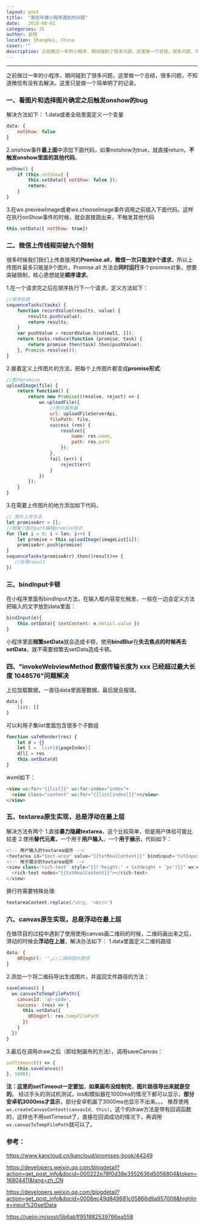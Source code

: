 ```yaml
---
layout: post
title:  "那些年做小程序遇到的问题"
date:   2018-08-01
categories: JS
author: 张翔
location: ShangHai, China
cover: ""
description: 之前做过一年的小程序，期间碰到了很多问题，这里做一个总结，很多问题，不知道微信有没有去解决。这里只是做一个简单明了的记录。
---
```

---
之前做过一年的小程序，期间碰到了很多问题，这里做一个总结，很多问题，不知道微信有没有去解决。这里只是做一个简单明了的记录。
### 一、看图片和选择图片确定之后触发onshow的bug
解决方法如下：
1.data或者全局里面定义一个变量

```javascript
data: {
    notShow: false
}
```

2.onshow事件**最上面**中添加下面代码，如果notshow为true，就直接return，**不触发onshow里面的其他代码**。

```javascript
onShow() {
    if (this.notShow) {
        this.setData({ notShow: false });
        return;
    }
}
```

3.在wx.previewImage或者wx.chooseImage事件调用之前插入下面代码，这样在执行onShow事件的时候，就会直接跳出来，不触发其他代码

```javascript
this.setData({ notShow: true})
```

### 二、微信上传线程突破九个限制
很多时候我们我们上传直接用的**Promise.all**，**微信一次只能发9个请求**，所以上传图片最多只能是9个图片。Promise.all 方法会**同时运行**多个promise对象，想要突破限制，核心思想就是**顺序请求**。

1.在一个请求完之后在顺序执行下一个请求，定义方法如下：

```javascript
//顺序处理
sequenceTasks(tasks) {
    function recordValue(results, value) {
        results.push(value);
        return results;
    }
    var pushValue = recordValue.bind(null, []);
    return tasks.reduce(function (promise, task) {
        return promise.then(task).then(pushValue);
    }, Promise.resolve());
}
```

2.接着定义上传图片的方法，把每个上传图片都变成**promise形式**:

```javascript
//图片promise
uploadImage(file) {
    return function() {
        return new Promise((resolve, reject) => {
            wx.uploadFile({
                //图片服务器
                url: uploadFileServerApi,
                filePath: file,
                success (res) {
                    resolve({
                        name: res.name,
                        path: res.path
                    });
                },
                fail (err) {
                    reject(err)
                }
            })
        });
    }
}
```

3.在需要上传图片的地方添加如下代码，

```javascript
// 图片上传方法
let promiseArr = [];
//把每个图片path编程promise形式
for (let i = 0; i < len; i++) {
    let promise = this.uploadImage(imageList[i]);
    promiseArr.push(promise)
}
sequenceTasks(promiseArr).then((result)=> {
   //处理result
})
```

### 三、bindInput卡顿
在小程序里面有bindInput方法，在输入框内容变化触发，一般在一边会定义方法把输入的文字放到data里面：

```javascript
bindInput(e){
    this.setData({ textContent: e.detail.value })
}
```
小程序里面**频繁setData**就会造成卡顿，使用**bindBlur**在**失去焦点的时候再去setData**，就不需要频繁去setData造成卡顿。


### 四、"invokeWebviewMethod 数据传输长度为 xxx 已经超过最大长度 1048576"问题解决
上拉加载数据，一直往data里面塞数据，最后就会报错。

```javascript
data:{
    list: []
}
```

可以利用子集list里面包含很多个子数组

```javascript
function safeRender(res) {
    let d = {}
    let l = `list[${pageIndex}]`
    d[l] = res
    this.setData(d)
}
```

wxml如下：

```html
<view wx:for="{{list}}" wx:for-index="index">
  <view class="content" wx:for="{{list[index]}}"></view>
</view>
```


### 五、textarea原生实现，总是浮动在最上层
解决方法有两个
1.直接**暴力隐藏textarea**，这个比较简单，但是用户体验可能比较差
2.使用**替代元素**，一个用于**用户输入**，一个**用于展示**，代码如下：

```javascript
<!-- 用户输入的textarea组件 -->
<textarea id="text-area" value="{{txtRealContent}}" bindinput='txtInput' wx:if="{{!showMask}}" />
<!-- 用于展示的textarea组件 -->
<view class='rich-text' style="{{('height:' + txtHeight + 'px')}}" wx:else>
  <rich-text nodes="{{txtRealContent}}"></rich-text>
</view>
```

换行符需要特殊处理:

```javascript
textareaContent.replace(/\n/g, '<br/>')
```

### 六、canvas原生实现，总是浮动在最上层
在做项目的过程中遇到了使用使用canvas画二维码的时候，二维码画出来之后，滑动的时候会**浮动在上层**，解决办法如下：
1.data里面定义二维码路径

```javascript
data: {
    QRImgUrl: '',//二维码图片路径
}
```

2.添加一个将二维码导出生成图片，并返回文件路径的方法：

```javascript
saveCanvas() {
  wx.canvasToTempFilePath({
    canvasId: 'qr-code',
    success: (res) => {
      this.setData({
        QRImgUrl: res.tempFilePath
      })
    }
  })
}
```

3.最后在调用draw之后（即绘制画布的方法），调用saveCanvas：

```javascript
setTimeout(() => {
    this.saveCanvas()
}, 1000);
```

**注：**这里的**setTimeout一定要加**，**如果画布没绘制完**，**图片路径导出来就是空的**。
经过手头的测试机测试，ios和模拟器在1000ms的情况下都可以显示，**部分安卓机3000ms才显示**，部分安卓机画了3000ms也显示不出来。。。
推荐使用`wx.createCanvasContext(canvasId, this)`，这个的draw方法是带有回调函数的，这样也不用setTimeout了，直接在回调成功的情况下，再调用`wx.canvasToTempFilePath`就可以了。


### 参考：
https://www.kancloud.cn/kancloud/promises-book/44249

https://developers.weixin.qq.com/blogdetail?action=get_post_info&docid=000222e78f0d38e3552636d5056804&token=16804411&lang=zh_CN

https://developers.weixin.qq.com/blogdetail?action=get_post_info&docid=0008ec49d849681c05866d9a957008&highline=input%20setData

https://juejin.im/post/5b6ab1f951882539766ea558
